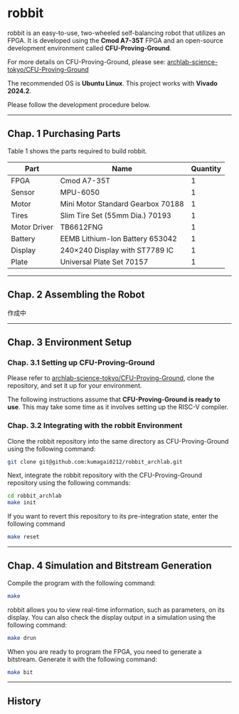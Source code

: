 # robbit

robbit is an easy-to-use, two-wheeled self-balancing robot that utilizes an FPGA.
It is developed using the **Cmod A7-35T** FPGA and an open-source development environment called **CFU-Proving-Ground**.

For more details on CFU-Proving-Ground, please see:
[archlab-science-tokyo/CFU-Proving-Ground](https://github.com/archlab-sciencetokyo/CFU-Proving-Ground)

The recommended OS is **Ubuntu Linux**.
This project works with **Vivado 2024.2**.

Please follow the development procedure below.

-----

## Chap. 1 Purchasing Parts

Table 1 shows the parts required to build robbit.

| Part | Name | Quantity |
| --- | ----- | --- |
| FPGA | Cmod A7-35T | 1 |
| Sensor | MPU-6050 | 1 |
| Motor | Mini Motor Standard Gearbox 70188 | 1 |
| Tires | Slim Tire Set (55mm Dia.) 70193| 1 |
| Motor Driver | TB6612FNG | 1 |
| Battery | EEMB Lithium-Ion Battery 653042 | 1 |
| Display | 240×240 Display with ST7789 IC | 1 |
| Plate | Universal Plate Set 70157 | 1 |

-----

## Chap. 2 Assembling the Robot

作成中

-----

## Chap. 3 Environment Setup

### Chap. 3.1 Setting up CFU-Proving-Ground

Please refer to [archlab-science-tokyo/CFU-Proving-Ground](https://github.com/archlab-sciencetokyo/CFU-Proving-Ground), clone the repository, and set it up for your environment.

The following instructions assume that **CFU-Proving-Ground is ready to use**.
This may take some time as it involves setting up the RISC-V compiler.

### Chap. 3.2 Integrating with the robbit Environment

Clone the robbit repository into the same directory as CFU-Proving-Ground using the following command:

```bash
git clone git@github.com:kumagai0212/robbit_archlab.git
```

Next, integrate the robbit repository with the CFU-Proving-Ground repository using the following commands:

```bash
cd robbit_archlab
make init
```

If you want to revert this repository to its pre-integration state, enter the following command

```bash
make reset 
```

-----

## Chap. 4 Simulation and Bitstream Generation

Compile the program with the following command:

```bash
make
```

robbit allows you to view real-time information, such as parameters, on its display. You can also check the display output in a simulation using the following command:

```bash
make drun
```

When you are ready to program the FPGA, you need to generate a bitstream. Generate it with the following command:

```bash
make bit
```

-----

## History
